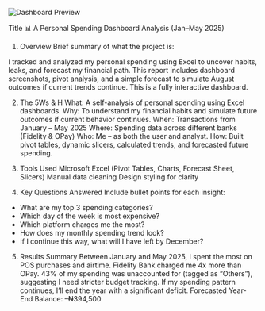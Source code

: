 ![Dashboard Preview](https://raw.githubusercontent.com/NaomiiO/Personal-Financial-Dashboard/main/dashboard.png)

Title
📊 A Personal Spending Dashboard Analysis (Jan–May 2025)

 1. Overview
Brief summary of what the project is:

I tracked and analyzed my personal spending using Excel to uncover habits, leaks, and forecast my financial path. This report includes dashboard screenshots, pivot analysis, and a simple forecast to simulate August outcomes if current trends continue. This is a fully interactive dashboard.

 2. The 5Ws & H
What: A self-analysis of personal spending using Excel dashboards.
Why: To understand my financial habits and simulate future outcomes if current behavior continues.
When: Transactions from January – May 2025
Where: Spending data across different banks (Fidelity & OPay)
Who: Me – as both the user and analyst.
How: Built pivot tables, dynamic slicers, calculated trends, and forecasted future spending.

3. Tools Used
Microsoft Excel (Pivot Tables, Charts, Forecast Sheet, Slicers)
Manual data cleaning
Design styling for clarity

 4. Key Questions Answered
Include bullet points for each insight:
- What are my top 3 spending categories?
- Which day of the week is most expensive?
- Which platform charges me the most?
- How does my monthly spending trend look?
- If I continue this way, what will I have left by December?

 5. Results Summary
Between January and May 2025, I spent the most on POS purchases and airtime. Fidelity Bank charged me 4x more than OPay. 43% of my spending was unaccounted for (tagged as “Others”), suggesting I need stricter budget tracking. If my spending pattern continues, I’ll end the year with a significant deficit.
Forecasted Year-End Balance: –₦394,500
